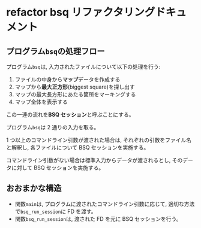 # refactor bsq リファクタリングドキュメント

## プログラム`bsq`の処理フロー

プログラム`bsq`は, 入力されたファイルについて以下の処理を行う:

1. ファイルの中身から**マップ**データを作成する
2. マップから**最大正方形**(biggest square)を探し出す
3. マップの最大長方形にあたる箇所をマーキングする
4. マップ全体を表示する

この一連の流れを**BSQ セッション**と呼ぶことにする。

プログラム`bsq`は 2 通りの入力を取る。

1 つ以上のコマンドライン引数が渡された場合は, それぞれの引数をファイル名と解釈し, 各ファイルについて BSQ セッションを実施する。

コマンドライン引数がない場合は標準入力からデータが渡されるとし, そのデータに対して BSQ セッションを実施する。

## おおまかな構造

- 関数`main`は, プログラムに渡されたコマンドライン引数に応じて, 適切な方法で`bsq_run_session`に FD を渡す。
- 関数`bsq_run_session`は, 渡された FD を元に BSQ セッションを行う。
